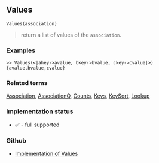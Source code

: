 ## Values

```
Values(association) 
```

> return a list of values of the `association`.
 
### Examples

```
>> Values(<|ahey->avalue, bkey->bvalue, ckey->cvalue|>)
{avalue,bvalue,cvalue}
```

### Related terms  
[Association](Association.md), [AssociationQ](AssociationQ.md), [Counts](Counts.md), [Keys](Keys.md), [KeySort](KeySort.md), [Lookup](Lookup.md)






### Implementation status

* &#x2705; - full supported

### Github

* [Implementation of Values](https://github.com/axkr/symja_android_library/blob/master/symja_android_library/matheclipse-core/src/main/java/org/matheclipse/core/builtin/AssociationFunctions.java#L1229) 
